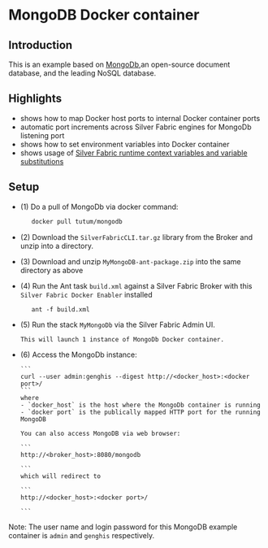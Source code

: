 MongoDB Docker container
=========================================================

Introduction
-------------
This is an example based on [MongoDb](https://registry.hub.docker.com/u/tutum/mongodb/),an open-source document database, and the leading NoSQL database.

Highlights
----------
 - shows how to map Docker host ports to internal Docker container ports
 - automatic port increments across Silver Fabric engines for MongoDb listening port
 - shows how to set environment variables into Docker container
 - shows usage of [Silver Fabric runtime context variables and variable substitutions](https://github.com/fabrician/docker-enabler/blob/master/examples/images/example_mongodb_rcv.gif)

Setup
------
- (1) Do a pull of MongoDb via docker command:

    ```bash
       docker pull tutum/mongodb
    ```
- (2) Download the `SilverFabricCLI.tar.gz` library from the Broker and unzip into a directory.
- (3) Download and unzip `MyMongoDB-ant-package.zip`  into the same directory as above
- (4) Run the Ant task `build.xml` against a Silver Fabric Broker with this `Silver Fabric Docker Enabler` installed

   ```ant
      ant -f build.xml
   ```
- (5) Run the stack `MyMongoDb` via the Silver Fabric Admin UI.
      
      This will launch 1 instance of MongoDb Docker container.

- (6) Access the MongoDb instance: 

      ```
      curl --user admin:genghis --digest http://<docker_host>:<docker port>/
      ```
      where 
      - `docker_host` is the host where the MongoDb container is running
      - `docker port` is the publically mapped HTTP port for the running MongoDB
            
      You can also access MongoDB via web browser:
      
      ```
      http://<broker_host>:8080/mongodb
      
      ```
      which will redirect to 
      
      ```
      http://<docker_host>:<docker port>/
      
      ```
Note: The user name and login password for this MongoDB example container is `admin` and `genghis` respectively.
